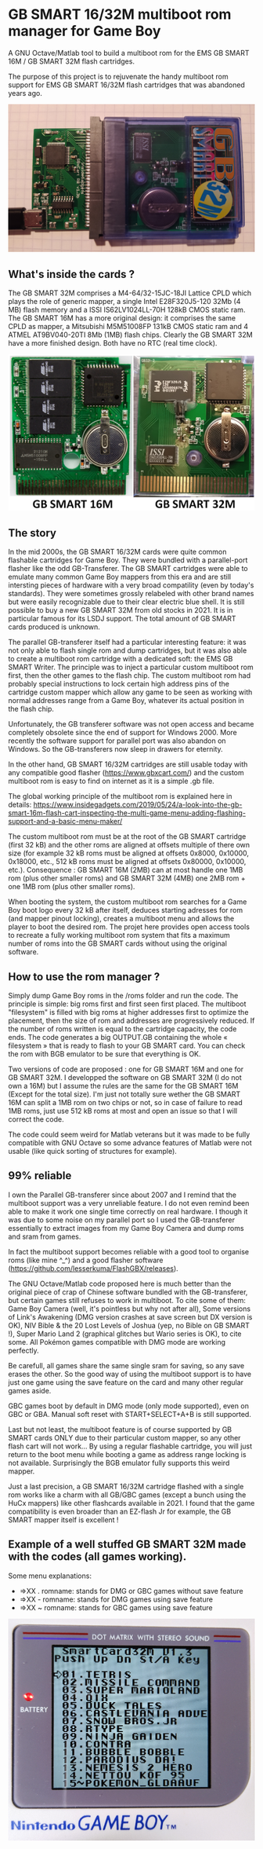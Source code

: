 # GB SMART 16/32M multiboot rom manager for Game Boy
A GNU Octave/Matlab tool to build a multiboot rom for the EMS GB SMART 16M / GB SMART 32M flash cartridges.

The purpose of this project is to rejuvenate the handy multiboot rom support for EMS GB SMART 16/32M flash cartridges that was abandoned years ago.

![GB SMART 32M](https://github.com/Raphael-Boichot/GB-SMART-multiboot-rom-manager/blob/main/1632161467401.png)

## What's inside the cards ?

The GB SMART 32M comprises a M4-64/32-15JC-18JI Lattice CPLD which plays the role of generic mapper, a single Intel E28F320J5-120 32Mb (4 MB) flash memory and a ISSI IS62LV1024LL-70H 128kB CMOS static ram. The GB SMART 16M has a more original design: it comprises the same CPLD as mapper, a Mitsubishi M5M51008FP 131kB CMOS static ram and 4 ATMEL AT9BV040-20TI 8Mb (1MB) flash chips. Clearly the GB SMART 32M have a more finished design. Both have no RTC (real time clock).

![GB SMART 32M](https://github.com/Raphael-Boichot/GB-SMART-multiboot-rom-manager/blob/main/GBSMART%20comparison.png)

## The story

In the mid 2000s, the GB SMART 16/32M cards were quite common flashable cartridges for Game Boy. They were bundled with a parallel-port flasher like the odd GB-Transferer. The GB SMART cartridges were able to emulate many common Game Boy mappers from this era and are still intersting pieces of hardware with a very broad compatility (even by today's standards). They were sometimes grossly relabeled with other brand names but were easily recognizable due to their clear electric blue shell. It is still possible to buy a new GB SMART 32M from old stocks in 2021. It is in particular famous for its LSDJ support. The total amount of GB SMART cards produced is unknown.

The parallel GB-transferer itself had a particular interesting feature: it was not only able to flash single rom and dump cartridges, but it was also able to create a multiboot rom cartridge with a dedicated soft: the EMS GB SMART Writer. The principle was to inject a particular custom multiboot rom first, then the other games to the flash chip. The custom multiboot rom had probably special instructions to lock certain high address pins of the cartridge custom mapper which allow any game to be seen as working with normal addresses range from a Game Boy, whatever its actual position in the flash chip.

Unfortunately, the GB transferer software was not open access and became completely obsolete since the end of support for Windows 2000. More recently the software support for parallel port was also abandon on Windows. So the GB-transferers now sleep in drawers for eternity.

In the other hand, GB SMART 16/32M cartridges are still usable today with any compatible good flasher (https://www.gbxcart.com/) and the custom multiboot rom is easy to find on internet as it is a simple .gb file.

The global working principle of the multiboot rom is explained here in details: 
https://www.insidegadgets.com/2019/05/24/a-look-into-the-gb-smart-16m-flash-cart-inspecting-the-multi-game-menu-adding-flashing-support-and-a-basic-menu-maker/

The custom multiboot rom must be at the root of the GB SMART cartridge (first 32 kB) and the other roms are aligned at offsets multiple of there own size (for example 32 kB roms must be aligned at offsets 0x8000, 0x10000, 0x18000, etc., 512 kB roms must be aligned at offsets 0x80000, 0x10000, etc.). Consequence : GB SMART 16M (2MB) can at most handle one 1MB rom (plus other smaller roms) and GB SMART 32M (4MB) one 2MB rom + one 1MB rom (plus other smaller roms). 

When booting the system, the custom multiboot rom searches for a Game Boy boot logo every 32 kB after itself, deduces starting adresses for rom (and mapper pinout locking), creates a multiboot menu and allows the player to boot the desired rom. The projet here provides open access tools to recreate a fully working multiboot rom system that fits a maximum number of roms into the GB SMART cards without using the original software. 

## How to use the rom manager ?

Simply dump Game Boy roms in the /roms folder and run the code. The principle is simple: big roms first and first seen first placed. The multiboot "filesystem" is filled with big roms at higher addresses first to optimize the placement, then the size of rom and addresses are progressively reduced. If the number of roms written is equal to the cartridge capacity, the code ends. The code generates a big OUTPUT.GB containing the whole « filesystem » that is ready to flash to your GB SMART card. You can check the rom with BGB emulator to be sure that everything is OK.

Two versions of code are proposed : one for GB SMART 16M and one for GB SMART 32M. I developped the software on GB SMART 32M (I do not own a 16M) but I assume the rules are the same for the GB SMART 16M (Except for the total size). I'm just not totally sure wether the GB SMART 16M can split a 1MB rom on two chips or not, so in case of failure to read 1MB roms, just use 512 kB roms at most and open an issue so that I will correct the code.

The code could seem weird for Matlab veterans but it was made to be fully compatible with GNU Octave so some advance features of Matlab were not usable (like quick sorting of structures for example).

## 99% reliable

I own the Parallel GB-transferer since about 2007 and I remind that the multiboot support was a very unreliable feature. I do not even remind been able to make it work one single time correctly on real hardware. I though it was due to some noise on my parallel port so I used the GB-transferer essentially to extract images from my Game Boy Camera and dump roms and sram from games.

In fact the multiboot support becomes reliable with a good tool to organise roms (like mine ^_^) and a good flasher software (https://github.com/lesserkuma/FlashGBX/releases).

The GNU Octave/Matlab code proposed here is much better than the original piece of crap of Chinese software bundled with the GB-transferer, but certain games still refuses to work in multiboot. To cite some of them: Game Boy Camera (well, it's pointless but why not after all), Some versions of Link's Awakening (DMG version crashes at save screen but DX version is OK), NIV Bible & the 20 Lost Levels of Joshua (yep, no Bible on GB SMART !), Super Mario Land 2 (graphical glitches but Wario series is OK), to cite some. All Pokémon games compatible with DMG mode are working perfectly.

Be carefull, all games share the same single sram for saving, so any save erases the other. So the good way of using the multiboot support is to have just one game using the save feature on the card and many other regular games aside.

GBC games boot by default in DMG mode (only mode supported), even on GBC or GBA. Manual soft reset with START+SELECT+A+B is still supported.

Last but not least, the multiboot feature is of course supported by GB SMART cards ONLY due to their particular custom mapper, so any other flash cart will not work… By using a regular flashable cartridge, you will just return to the boot menu while booting a game as address range locking is not available. Surprisingly the BGB emulator fully supports this weird mapper.

Just a last precision, a GB SMART 16/32M cartridge flashed with a single rom works like a charm with all GB/GBC games (except a bunch using the HuCx mappers) like other flashcards available in 2021. I found that the game compatibility is even broader than an EZ-flash Jr for example, the GB SMART mapper itself is excellent !

## Example of a well stuffed GB SMART 32M made with the codes (all games working).
Some menu explanations:
- =>XX . romname: stands for DMG or GBC games without save feature
- =>XX - romname: stands for DMG games using save feature
- =>XX ~ romname: stands for GBC games using save feature

![GB SMART 32M](https://github.com/Raphael-Boichot/GB-SMART-multiboot-rom-manager/blob/main/1632243230540.png)

